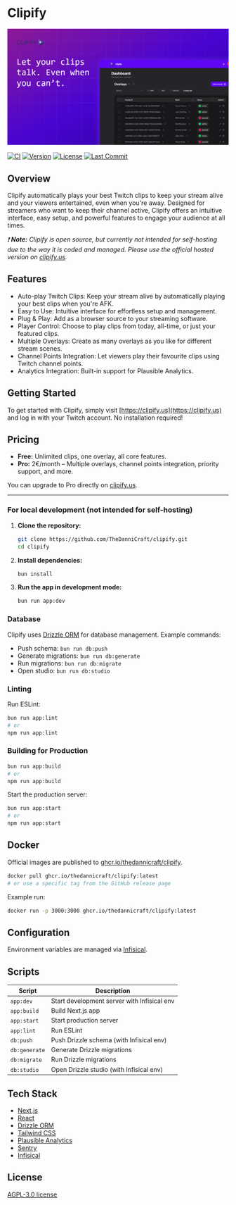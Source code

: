 # Clipify

![Clipify Image](https://raw.githubusercontent.com/TheDanniCraft/clipify/refs/heads/master/public/og-image.png)

[![CI](https://img.shields.io/github/actions/workflow/status/TheDanniCraft/clipify/ci.yml?branch=master&label=CI&style=for-the-badge)](https://github.com/TheDanniCraft/clipify/actions)
[![Version](https://img.shields.io/github/v/release/TheDanniCraft/clipify?label=version&style=for-the-badge)](https://github.com/TheDanniCraft/clipify/releases)
[![License](https://img.shields.io/github/license/TheDanniCraft/clipify?style=for-the-badge)](https://github.com/TheDanniCraft/clipify/blob/master/LICENSE)
[![Last Commit](https://img.shields.io/github/last-commit/TheDanniCraft/clipify?label=last%20commit&style=for-the-badge)](https://github.com/TheDanniCraft/clipify/commits/master)

## Overview

Clipify automatically plays your best Twitch clips to keep your stream alive and your viewers entertained, even when you're away. Designed for streamers who want to keep their channel active, Clipify offers an intuitive interface, easy setup, and powerful features to engage your audience at all times.

_❗ **Note:** Clipify is open source, but currently not intended for self-hosting due to the way it is coded and managed. Please use the official hosted version on [clipify.us](https://clipify.us)._

## Features

- Auto-play Twitch Clips: Keep your stream alive by automatically playing your best clips when you're AFK.
- Easy to Use: Intuitive interface for effortless setup and management.
- Plug & Play: Add as a browser source to your streaming software.
- Player Control: Choose to play clips from today, all-time, or just your featured clips.
- Multiple Overlays: Create as many overlays as you like for different stream scenes.
- Channel Points Integration: Let viewers play their favourite clips using Twitch channel points.
- Analytics Integration: Built-in support for Plausible Analytics.

## Getting Started

To get started with Clipify, simply visit [https://clipify.us](https://clipify.us) and log in with your Twitch account. No installation required!

## Pricing

- **Free:** Unlimited clips, one overlay, all core features.
- **Pro:** 2€/month – Multiple overlays, channel points integration, priority support, and more.

You can upgrade to Pro directly on [clipify.us](https://clipify.us).

---

### For local development (not intended for self-hosting)

1. **Clone the repository:**

   ```sh
   git clone https://github.com/TheDanniCraft/clipify.git
   cd clipify
   ```

2. **Install dependencies:**

   ```sh
   bun install
   ```

3. **Run the app in development mode:**

   ```sh
   bun run app:dev
   ```

### Database

Clipify uses [Drizzle ORM](https://orm.drizzle.team/) for database management. Example commands:

- Push schema: `bun run db:push`
- Generate migrations: `bun run db:generate`
- Run migrations: `bun run db:migrate`
- Open studio: `bun run db:studio`

### Linting

Run ESLint:

```sh
bun run app:lint
# or
npm run app:lint
```

### Building for Production

```sh
bun run app:build
# or
npm run app:build
```

Start the production server:

```sh
bun run app:start
# or
npm run app:start
```

## Docker

Official images are published to [ghcr.io/thedannicraft/clipify](https://github.com/TheDanniCraft/clipify/pkgs/container/clipify).

```sh
docker pull ghcr.io/thedannicraft/clipify:latest
# or use a specific tag from the GitHub release page
```

Example run:

```sh
docker run -p 3000:3000 ghcr.io/thedannicraft/clipify:latest
```

## Configuration

Environment variables are managed via [Infisical](https://infisical.com/).

## Scripts

| Script        | Description                                 |
| ------------- | ------------------------------------------- |
| `app:dev`     | Start development server with Infisical env |
| `app:build`   | Build Next.js app                           |
| `app:start`   | Start production server                     |
| `app:lint`    | Run ESLint                                  |
| `db:push`     | Push Drizzle schema (with Infisical env)    |
| `db:generate` | Generate Drizzle migrations                 |
| `db:migrate`  | Run Drizzle migrations                      |
| `db:studio`   | Open Drizzle studio (with Infisical env)    |

## Tech Stack

- [Next.js](https://nextjs.org/)
- [React](https://react.dev/)
- [Drizzle ORM](https://orm.drizzle.team/)
- [Tailwind CSS](https://tailwindcss.com/)
- [Plausible Analytics](https://plausible.io/)
- [Sentry](https://sentry.io/)
- [Infisical](https://infisical.com/)  

## License

[AGPL-3.0 license](https://github.com/TheDanniCraft/clipify#AGPL-3.0-1-ov-file)
